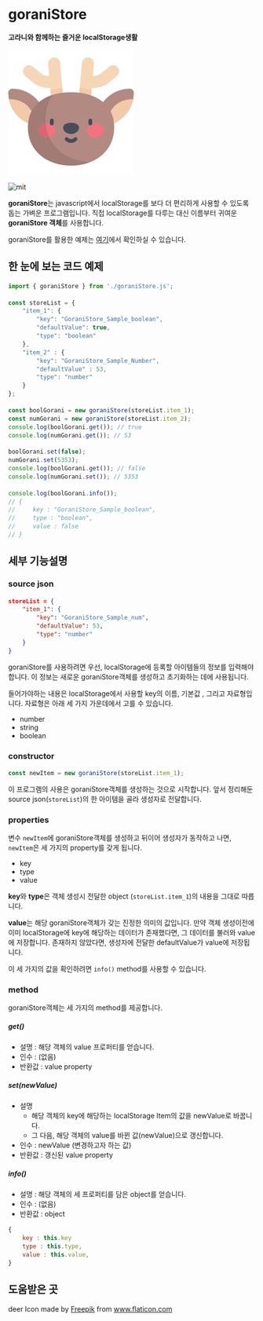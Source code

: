 # goraniStore
**고라니와 함께하는 즐거운 localStorage생활**

![deer](./sample/deer.png)

![mit](https://img.shields.io/github/license/wonjinYi/goraniStore)


**goraniStore**는 javascript에서 localStorage를 보다 더 편리하게 사용할 수 있도록 돕는 가벼운 프로그램입니다.
직접 localStorage를 다루는 대신 이름부터 귀여운 **goraniStore 객체**를 사용합니다.

goraniStore를 활용한 예제는 [여기](https://wonjinyi.github.io/goraniStore/sample/sample.html)에서 확인하실 수 있습니다.

## 한 눈에 보는 코드 예제
```js
import { goraniStore } from './goraniStore.js';

const storeList = {
    "item_1": {
        "key": "GoraniStore_Sample_boolean",
        "defaultValue": true,
        "type": "boolean"
    }, 
    "item_2" : {
        "key": "GoraniStore_Sample_Number",
        "defaultValue" : 53,
        "type": "number"
    }
};

const boolGorani = new goraniStore(storeList.item_1);
const numGorani = new goraniStore(storeList.item_2);
console.log(boolGorani.get()); // true
console.log(numGorani.get()); // 53

boolGorani.set(false);
numGorani.set(5353);
console.log(boolGorani.get()); // false
console.log(numGorani.set()); // 5353

console.log(boolGorani.info());
// {
//     key : "GoraniStore_Sample_boolean",
//     type : "boolean",
//     value : false
// }
```



## 세부 기능설명
### source json
```json
storeList = {
    "item_1": {
        "key": "GoraniStore_Sample_num",
        "defaultValue": 53,
        "type": "number"
    }
}
```

goraniStore를 사용하려면 우선, localStorage에 등록할 아이템들의 정보를 입력해야합니다. 
이 정보는 새로운 goraniStore객체를 생성하고 초기화하는 데에 사용됩니다.

들어가야하는 내용은 localStorage에서 사용할 key의 이름, 기본값 , 그리고 자료형입니다.
자료형은 아래 세 가지 가운데에서 고를 수 있습니다.
* number
* string
* boolean


### constructor
```js
const newItem = new goraniStore(storeList.item_1);
```
이 프로그램의 사용은 goraniStore객체를 생성하는 것으로 시작합니다.
앞서 정리해둔 source json(``storeList``)의 한 아이템을 골라 생성자로 전달합니다.


### properties

변수 ``newItem``에 goraniStore객체를 생성하고 뒤이어 생성자가 동작하고 나면, ``newItem``은 세 가지의 property를 갖게 됩니다.
* key
* type
* value

**key**와 **type**은 객체 생성시 전달한 object (``storeList.item_1``)의 내용을 그대로 따릅니다. 

**value**는 해당 goraniStore객체가 갖는 진정한 의미의 값입니다. 만약 객체 생성이전에 이미 localStorage에 key에 해당하는 데이터가 존재했다면, 그 데이터를 불러와 value에 저장합니다. 
존재하지 않았다면, 생성자에 전달한 defaultValue가 value에 저장됩니다.

이 세 가지의 값을 확인하려면 ``info()`` method를 사용할 수 있습니다.

### method
goraniStore객체는 세 가지의 method를 제공합니다.
##### get()
* 설명 : 해당 객체의 value 프로퍼티를 얻습니다.
* 인수 : (없음)
* 반환값 : value property

##### set(newValue)
* 설명
    *  해당 객체의 key에 해당하는 localStorage Item의 값을 newValue로 바꿉니다.
    * 그 다음, 해당 객체의 value를 바뀐 값(newValue)으로 갱신합니다.
* 인수 : newValue (변경하고자 하는 값)
* 반환값 : 갱신된 value property

##### info()
* 설명 : 해당 객체의 세 프로퍼티를 담은 object를 얻습니다.
* 인수 : (없음)
* 반환값 : object
``` js
{
    key : this.key
    type : this.type,
    value : this.value,
}
```

## 도움받은 곳
<div>deer Icon made by <a href="https://www.freepik.com" title="Freepik">Freepik</a> from <a href="https://www.flaticon.com/" title="Flaticon">www.flaticon.com</a></div>